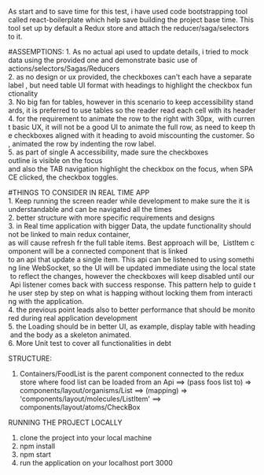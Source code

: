 As start and to save time for this test, i have used code bootstrapping tool called react-boilerplate which help save building the project base time. This tool set up by default a Redux store and attach the reducer/saga/selectors to it.

#ASSEMPTIONS:
1. As no actual api used to update details, i tried to mock data using the provided one and demonstrate basic use of actions/selectors/Sagas/Reducers
2. as no design or ux provided, the checkboxes can't each have a separate label , but need table UI format with headings to highlight the checkbox functionality
3. No big fan for tables, however in this scenario to keep accessibility standards, it is preferred to use tables so the reader read each cell with its header
4. for the requirement to animate the row to the right with 30px,  with current basic UX, it will not be a good UI to animate the full row, as need to keep the checkboxes aligned with it heading to avoid miscounting the customer. So, animated the row by indenting the row label.
5. as part of single A accessibility, made sure the checkboxes outline is visible on the focus and also the TAB navigation highlight the checkbox on the focus, when SPACE clicked, the checkbox toggles.

#THINGS TO CONSIDER IN REAL TIME APP
1. Keep running the screen reader while development to make sure the it is understandable and can be navigated all the times
2. better structure with more specific requirements and designs
3. in Real time application with bigger Data, the update functionality should not be linked to main redux container, as will cause refresh fr the full table items. Best approach will be,  ListItem component will be a connected component that is linked to an api that update a single item. This api can be listened to using something line WebSocket, so the UI will be updated immediate using the local state to reflect the changes, however the checkboxes will keep disabled until our Api listener comes back with success response. This pattern help to guide the user step by step on what is happing without locking them from interacting with the application.
4. the previous point leads also to better performance that should be monitored during real application development
5. the Loading should be in better UI, as example, display table with heading and the body as a skeleton animated. 
6. More Unit test to cover all functionalities in debt

STRUCTURE:
1. Containers/FoodList is the parent component connected to the redux store where food list can be loaded from an Api ==> (pass foos list to) => components/layout/organisms/List ==> (mapping) => 'components/layout/molecules/ListItem' ==> components/layout/atoms/CheckBox


RUNNING THE PROJECT LOCALLY
1. clone the project into your local machine
2. npm install
3. npm start
4. run the application on your localhost port 3000
